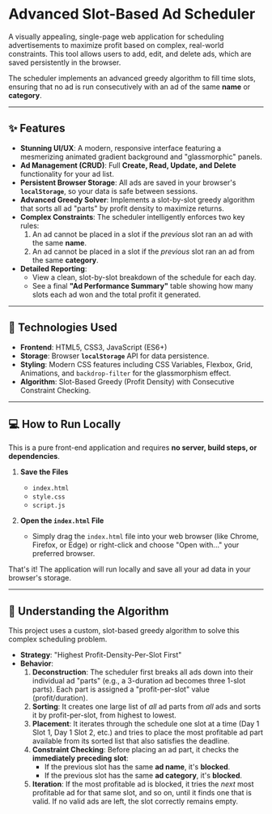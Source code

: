 # Advanced Slot-Based Ad Scheduler

A visually appealing, single-page web application for scheduling advertisements to maximize profit based on complex, real-world constraints. This tool allows users to add, edit, and delete ads, which are saved persistently in the browser.

The scheduler implements an advanced greedy algorithm to fill time slots, ensuring that no ad is run consecutively with an ad of the same **name** or **category**.

---

## ✨ Features

* **Stunning UI/UX**: A modern, responsive interface featuring a mesmerizing animated gradient background and "glassmorphic" panels.
* **Ad Management (CRUD)**: Full **Create, Read, Update, and Delete** functionality for your ad list.
* **Persistent Browser Storage**: All ads are saved in your browser's **`localStorage`**, so your data is safe between sessions.
* **Advanced Greedy Solver**: Implements a slot-by-slot greedy algorithm that sorts all ad "parts" by profit density to maximize returns.
* **Complex Constraints**: The scheduler intelligently enforces two key rules:
    1.  An ad cannot be placed in a slot if the *previous* slot ran an ad with the same **name**.
    2.  An ad cannot be placed in a slot if the *previous* slot ran an ad from the same **category**.
* **Detailed Reporting**:
    * View a clean, slot-by-slot breakdown of the schedule for each day.
    * See a final **"Ad Performance Summary"** table showing how many slots each ad won and the total profit it generated.

---

## 🚀 Technologies Used

* **Frontend**: HTML5, CSS3, JavaScript (ES6+)
* **Storage**: Browser **`localStorage`** API for data persistence.
* **Styling**: Modern CSS features including CSS Variables, Flexbox, Grid, Animations, and `backdrop-filter` for the glassmorphism effect.
* **Algorithm**: Slot-Based Greedy (Profit Density) with Consecutive Constraint Checking.

---

## 💻 How to Run Locally

This is a pure front-end application and requires **no server, build steps, or dependencies**.

1.  **Save the Files**
    * `index.html`
    * `style.css`
    * `script.js`

2.  **Open the `index.html` File**
    * Simply drag the `index.html` file into your web browser (like Chrome, Firefox, or Edge) or right-click and choose "Open with..." your preferred browser.

That's it! The application will run locally and save all your ad data in your browser's storage.

---

## 🧠 Understanding the Algorithm

This project uses a custom, slot-based greedy algorithm to solve this complex scheduling problem.

* **Strategy**: "Highest Profit-Density-Per-Slot First"
* **Behavior**:
    1.  **Deconstruction**: The scheduler first breaks all ads down into their individual ad "parts" (e.g., a 3-duration ad becomes three 1-slot parts). Each part is assigned a "profit-per-slot" value (profit/duration).
    2.  **Sorting**: It creates one large list of *all* ad parts from *all* ads and sorts it by profit-per-slot, from highest to lowest.
    3.  **Placement**: It iterates through the schedule one slot at a time (Day 1 Slot 1, Day 1 Slot 2, etc.) and tries to place the most profitable ad part available from its sorted list that also satisfies the deadline.
    4.  **Constraint Checking**: Before placing an ad part, it checks the **immediately preceding slot**:
        * If the previous slot has the same **ad name**, it's **blocked**.
        * If the previous slot has the same **ad category**, it's **blocked**.
    5.  **Iteration**: If the most profitable ad is blocked, it tries the *next* most profitable ad for that same slot, and so on, until it finds one that is valid. If no valid ads are left, the slot correctly remains empty.